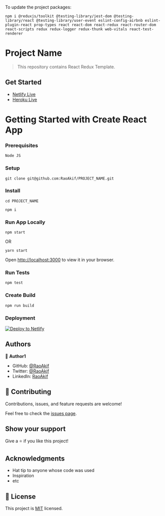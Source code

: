 To update the project packages:
```
npm i @reduxjs/toolkit @testing-library/jest-dom @testing-library/react @testing-library/user-event eslint-config-airbnb eslint-plugin-react prop-types react react-dom react-redux react-router-dom react-scripts redux redux-logger redux-thunk web-vitals react-test-renderer
```

# Project Name

> This repository contains React Redux Template.

## Get Started
 * [Netlify Live](https://PROJECT_NAME-raoakif.netlify.app/)
 * [Heroku Live](https://PROJECT_NAME-raoakif.herokuapp.com/)


# Getting Started with Create React App
### Prerequisites
`Node JS`

### Setup
```
git clone git@github.com:RaoAkif/PROJECT_NAME.git
```
### Install
```
cd PROJECT_NAME
```
```
npm i
```

### Run App Locally
```
npm start
```
OR
```
yarn start
```
Open [http://localhost:3000](http://localhost:3000) to view it in your browser.

### Run Tests
```
npm test
```

### Create Build
```
npm run build
```

### Deployment
[![Deploy to Netlify](https://www.netlify.com/img/deploy/button.svg)](https://app.netlify.com/start/deploy?repository=https://github.com/RaoAkif/PROJECT_NAME)

## Authors

👤 **Author1**

- GitHub: [@RaoAkif](https://github.com/RaoAkif)
- Twitter: [@RaoAkif](https://twitter.com/RaoAkif)
- LinkedIn: [RaoAkif](https://linkedin.com/in/RaoAkif)

## 🤝 Contributing

Contributions, issues, and feature requests are welcome!

Feel free to check the [issues page](../../issues/).

## Show your support

Give a ⭐️ if you like this project!

## Acknowledgments

- Hat tip to anyone whose code was used
- Inspiration
- etc

## 📝 License

This project is [MIT](./MIT.md) licensed.
